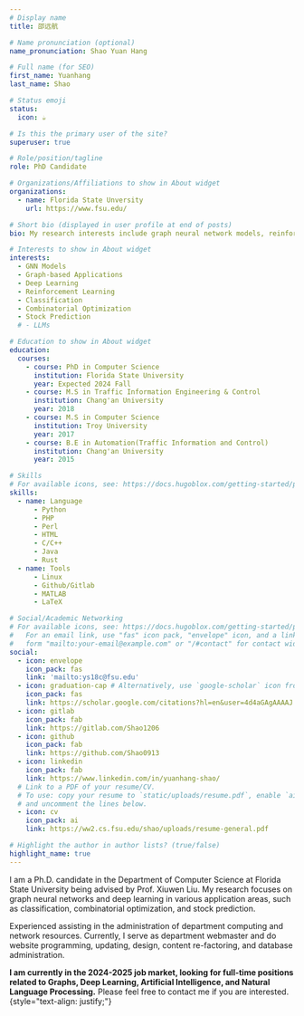 ```yaml
---
# Display name
title: 邵远航

# Name pronunciation (optional)
name_pronunciation: Shao Yuan Hang

# Full name (for SEO)
first_name: Yuanhang
last_name: Shao

# Status emoji
status:
  icon: ☕️

# Is this the primary user of the site?
superuser: true

# Role/position/tagline
role: PhD Candidate

# Organizations/Affiliations to show in About widget
organizations:
  - name: Florida State Unversity
    url: https://www.fsu.edu/

# Short bio (displayed in user profile at end of posts)
bio: My research interests include graph neural network models, reinforcement learning and graph-based applications.

# Interests to show in About widget
interests:
  - GNN Models
  - Graph-based Applications
  - Deep Learning
  - Reinforcement Learning
  - Classification
  - Combinatorial Optimization
  - Stock Prediction
  # - LLMs

# Education to show in About widget
education:
  courses:
    - course: PhD in Computer Science
      institution: Florida State University
      year: Expected 2024 Fall
    - course: M.S in Traffic Information Engineering & Control
      institution: Chang'an University
      year: 2018
    - course: M.S in Computer Science
      institution: Troy University
      year: 2017
    - course: B.E in Automation(Traffic Information and Control)
      institution: Chang'an University
      year: 2015

# Skills
# For available icons, see: https://docs.hugoblox.com/getting-started/page-builder/#icons
skills:
  - name: Language
      - Python
      - PHP
      - Perl
      - HTML
      - C/C++
      - Java
      - Rust
  - name: Tools
      - Linux
      - Github/Gitlab
      - MATLAB
      - LaTeX

# Social/Academic Networking
# For available icons, see: https://docs.hugoblox.com/getting-started/page-builder/#icons
#   For an email link, use "fas" icon pack, "envelope" icon, and a link in the
#   form "mailto:your-email@example.com" or "/#contact" for contact widget.
social:
  - icon: envelope
    icon_pack: fas
    link: 'mailto:ys18c@fsu.edu'
  - icon: graduation-cap # Alternatively, use `google-scholar` icon from `ai` icon pack
    icon_pack: fas
    link: https://scholar.google.com/citations?hl=en&user=4d4aGAgAAAAJ
  - icon: gitlab
    icon_pack: fab
    link: https://gitlab.com/Shao1206
  - icon: github
    icon_pack: fab
    link: https://github.com/Shao0913
  - icon: linkedin
    icon_pack: fab
    link: https://www.linkedin.com/in/yuanhang-shao/
  # Link to a PDF of your resume/CV.
  # To use: copy your resume to `static/uploads/resume.pdf`, enable `ai` icons in `params.yaml`,
  # and uncomment the lines below.
  - icon: cv
    icon_pack: ai
    link: https://ww2.cs.fsu.edu/shao/uploads/resume-general.pdf

# Highlight the author in author lists? (true/false)
highlight_name: true
---
```


I am a Ph.D. candidate in the Department of Computer Science at Florida State University being advised by Prof. Xiuwen Liu. My research focuses on graph neural networks and deep learning in various application areas, such as classification, combinatorial optimization, and stock prediction. 

Experienced assisting in the administration of department computing and network resources. Currently, I serve as department webmaster and do website programming, updating, design, content re-factoring, and database administration.

<strong>I am currently in the 2024-2025 job market, looking for full-time positions related to Graphs, Deep Learning, Artificial Intelligence, and Natural Language Processing.</strong> Please feel free to contact me if you are interested.
{style="text-align: justify;"}
